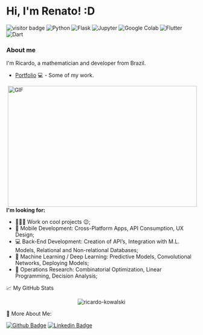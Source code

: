 



# Hi, I'm Renato! :D   



<!--
<img src="https://komarev.com/ghpvc/?username=ricardo-kowalski&color=brightgreen" alt="ricardo-kowalski" /> 
-->
<img src="https://visitor-badge.glitch.me/badge?page_id=ricardo-kowalski" alt="visitor badge"/> <img src="https://img.shields.io/badge/-Python-3776AB?logo=python&logoColor=white&labelColor=3776AB" alt="Python" /> <img src="https://img.shields.io/badge/-Flask-000000?logo=flask&logoColor=white&labelColor=000000" alt="Flask" /> <img src="https://img.shields.io/badge/-Jupyter-F37626?logo=jupyter&logoColor=white&labelColor=F37626" alt="Jupyter" />  <img src="https://img.shields.io/badge/-Google Colab-F9AB00?logo=google-colab&logoColor=white&labelColor=F9AB00" alt="Google Colab" />  <img src="https://img.shields.io/badge/-Flutter-02569B?logo=flutter&logoColor=white&labelColor=02569B" alt="Flutter" /> <img src="https://img.shields.io/badge/-Dart-0175C2?logo=dart&logoColor=white&labelColor=0175C2" alt="Dart" /> 
<!--
<img src="https://img.shields.io/badge/-C-A8B9CC?logo=c&logoColor=white&labelColor=A8B9CC" alt="C" /> 
<img src="https://img.shields.io/badge/-C++-00599C?logo=c%2B%2B&logoColor=white&labelColor=00599C" alt="C++" /> 
-->

### About me
I'm Ricardo,  a mathematician and developer from Brazil.

- [Portfolio](https://sites.google.com/aluno.ifsp.edu.br/ricardoprofile) 💻 - Some of my work.

<!--
**Languages and Tools:**  

<code><img height="40" src="https://raw.githubusercontent.com/github/explore/80688e429a7d4ef2fca1e82350fe8e3517d3494d/topics/flutter/flutter.png"></code>
<code><img height="40" src="https://raw.githubusercontent.com/github/explore/80688e429a7d4ef2fca1e82350fe8e3517d3494d/topics/flask/flask.png"></code>
<code><img height="40" src="https://raw.githubusercontent.com/github/explore/80688e429a7d4ef2fca1e82350fe8e3517d3494d/topics/tensorflow/tensorflow.png"></code>
<code><img height="40" src="https://raw.githubusercontent.com/github/explore/5c058a388828bb5fde0bcafd4bc867b5bb3f26f3/topics/graphql/graphql.png"></code>
<code><img height="40" src="https://raw.githubusercontent.com/github/explore/80688e429a7d4ef2fca1e82350fe8e3517d3494d/topics/nodejs/nodejs.png"></code>
<code><img height="40" src="https://raw.githubusercontent.com/github/explore/80688e429a7d4ef2fca1e82350fe8e3517d3494d/topics/cpp/cpp.png"></code>
<code><img height="40" src="https://raw.githubusercontent.com/github/explore/80688e429a7d4ef2fca1e82350fe8e3517d3494d/topics/python/python.png"></code>
<code><img height="40" src="https://raw.githubusercontent.com/github/explore/80688e429a7d4ef2fca1e82350fe8e3517d3494d/topics/mysql/mysql.png"></code>
<code><img height="40" src="https://raw.githubusercontent.com/github/explore/80688e429a7d4ef2fca1e82350fe8e3517d3494d/topics/firebase/firebase.png"></code>
<code><img height="40" src="https://raw.githubusercontent.com/github/explore/80688e429a7d4ef2fca1e82350fe8e3517d3494d/topics/git/git.png"></code>

<br />
-->

  <img align="right" alt="GIF" src="https://media.giphy.com/media/xT9IgzoKnwFNmISR8I/giphy.gif" width="500" height="320" />
  
**I'm looking for:**

- 👨🏽‍💻 Work on cool projects :wink:;
- :iphone: Mobile Development: Cross-Platform Apps, API Consumption, UX Design;
- :computer: Back-End Development: Creation of API’s, Integration with M.L. Models, Relational and Non-relational Databases; 
- :robot: Machine Learning / Deep Learning: Predictive Models, Convolutional Networks, Deploying Models;
- :wrench: Operations Research: Combinatorial Optimization, Linear Programming, Decision Analysis;


📈 My GitHub Stats

<p align="center"> 
<img src="https://github-readme-stats.vercel.app/api?username=ricardo-kowalski&show_icons=true&theme=dracula" alt="ricardo-kowalski"/>


 :boy: More About Me:
 
[![Github Badge](https://img.shields.io/badge/-Github-000?style=flat-square&logo=Github&logoColor=white&link=https://github.com/fagnerpsantos)](https://github.com/ricardo-kowalski)
[![Linkedin Badge](https://img.shields.io/badge/-LinkedIn-blue?style=flat-square&logo=Linkedin&logoColor=white&link=https://www.linkedin.com/in/fagnerpsantos/)](https://www.linkedin.com/in/ricardo-alves-39099a139/)

